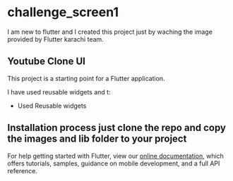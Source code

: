 # challenge_screen1

I am new to flutter and I created this project just by waching the image provided by Flutter karachi team.
## Youtube Clone UI

This project is a starting point for a Flutter application.

I have used reusable widgets and t:

- Used Reusable widgets

## Installation process just clone the repo and copy the images and lib folder to your project


For help getting started with Flutter, view our
[online documentation](https://flutter.dev/docs), which offers tutorials,
samples, guidance on mobile development, and a full API reference.
